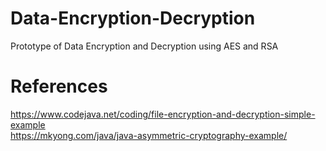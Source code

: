 # Data-Encryption-Decryption
Prototype of Data Encryption and Decryption using AES and RSA
# References
https://www.codejava.net/coding/file-encryption-and-decryption-simple-example<br/>
https://mkyong.com/java/java-asymmetric-cryptography-example/
